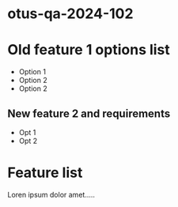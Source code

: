 # otus-qa-2024-102

# Old feature 1 options list
- Option 1
- Option 2
- Option 2

## New feature 2 and requirements
- Opt 1
- Opt 2

# Feature list 
Loren ipsum dolor amet.....